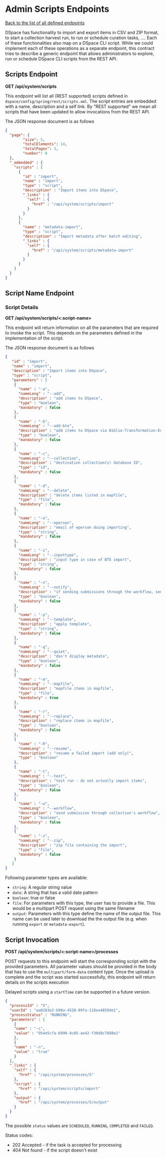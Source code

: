 # Admin Scripts Endpoints
[Back to the list of all defined endpoints](endpoints.md)

DSpace has functionality to import and export items in CSV and ZIP format, to start a collection harvest run, to run or schedule curation tasks, …. Each of these functionalities also map on a DSpace CLI script. While we could implement each of these operations as a separate endpoint, this contract tries to describe a generic endpoint that allows administrators to explore, run or schedule DSpace CLI scripts from the REST API.

## Scripts Endpoint
**GET /api/system/scripts**

This endpoint will list all (REST supported) scripts defined in `dspace/config/spring/rest/scripts.xml`. The script entries are embedded with a name, description and a self link. By "REST supported" we mean all scripts that have been updated to allow invocations from the REST API.

The JSON response document is as follows
```json
{
  "page": {
      	"size": 5,
      	"totalElements": 14,
      	"totalPages": 3,
      	"number": 0
  },
  "_embedded" : {
    "scripts" : [
      {
        "id" : "import",
        "name" : "import",
        "type" : "script",
        "description" : "Import items into DSpace",
        "_links" : {
          "self" : {
            "href" : "/api/system/scripts/import"
          }
        }
      },
      {
        "name" : "metadata-import",
        "type" : "script",
        "description" : "Import metadata after batch editing",
        "_links" : {
          "self" : {
            "href" : "/api/system/scripts/metadata-import"
          }
        }
      }
    ]
  }
}
```

## Script Name Endpoint

### Script Details
**GET /api/system/scripts/<:script-name>**

This endpoint will return information on all the parameters that are required to invoke the script. This depends on the parameters defined in the implementation of the script.

The JSON response document is as follows
```json
{
   "id" : "import",
   "name" : "import",
   "description" : "Import items into DSpace",
   "type" : "script",
   "parameters" : [
    {
      "name" : "-a",
      "nameLong" : "--add",
      "description" : "add items to DSpace",
      "type" : "boolean",
      "mandatory" : false
    },
    {
      "name" : "-b", 
      "nameLong" : "--add-bte",
      "description" : "add items to DSpace via Biblio-Transformation-Engine (BTE)",
      "type" : "boolean",
      "mandatory" : false
    },
    {
      "name" : "-c",      
      "nameLong" : "--collection",
      "description" : "destination collection(s) database ID",
      "type" : "id",
      "mandatory" : false
    },
    {
      "name" : "-d", 
      "nameLong" : "--delete",
      "description" : "delete items listed in mapfile",
      "type" : "file",
      "mandatory" : false
    },
    {
      "name" : "-e",
      "nameLong" : "--eperson",
      "description" : "email of eperson doing importing",
      "type" : "string",
      "mandatory" : false
    },
    {
      "name" : "-i",
      "nameLong" : "--inputtype",
      "description" : "input type in case of BTE import",
      "type" : "string",
      "mandatory" : false
    },
    {
      "name" : "-n",
      "nameLong" : "--notify",
      "description" : "if sending submissions through the workflow, send notification emails",
      "type" : "boolean",
      "mandatory" : false
    },
    {
      "name" : "-p",
      "nameLong" : "--template",
      "description" : "apply template",
      "type" : "string",
      "mandatory" : false
    },
    {
      "name" : "-q",
      "nameLong" : "--quiet",
      "description" : "don't display metadata",
      "type" : "boolean",
      "mandatory" : false
    },
    {
      "name" : "-m",    
      "nameLong" : "--mapfile",
      "description" : "mapfile items in mapfile",
      "type" : "file",
      "mandatory" : true
    },
    {
      "name" : "-r",   
      "nameLong" : "--replace",
      "description" : "replace items in mapfile",
      "type" : "boolean",
      "mandatory" : false
    },
    {
      "name" : "-R",    
      "nameLong" : "--resume",
      "description" : "resume a failed import (add only)",
      "type" : "boolean"
    },
    {
      "name" : "-t",
      "nameLong" : "--test",
      "description" : "test run - do not actually import items",
      "type" : "boolean",
      "mandatory" : false
    },
    {
      "name" : "-w",      
      "nameLong" : "--workflow",
      "description" : "send submission through collection's workflow",
      "type" : "boolean",
      "mandatory" : false
    },
    {
      "name" : "-z",
      "nameLong" : "--zip",
      "description" : "zip file containing the import",
      "type" : "file",
      "mandatory" : false
    }
   ]
}
```

Following parameter types are available:
* `string`: A regular string value
* `date`: A string that has a valid date pattern
* `boolean`: true or false
* `file`: For parameters with this type, the user has to provide a file. This would be a multipart POST request using the same filename
* `output`: Parameters with this type define the name of the output file. This name can be used later to download the the output file (e.g. when running `export` or `metadata-export`).

## Script Invocation
**POST /api/system/scripts/<:script-name>/processes**

POST requests to this endpoint will start the corresponding script with the provided parameters. All parameter values should be provided in the body that has to use the `multipart/form-data` content type. Once the upload is complete and the script was started successfully, this endpoint will return details on the scripts execution

Delayed scripts using a  `startTime` can be supported in a future version.

```json
{
  "processId" : "5",
  "userId" : "aa0263e2-b90a-4528-89fa-116ea4859de1",
  "processStatus" : "RUNNING",
  "parameters" : [
    {
    "name" : "-c",
    "value" : "954e5cfa-6990-4c85-ae42-f30d8c7888e2"
    },
    {
    "name" : "-n",
    "value" : "true"
    }
  ],
  "_links" : {
    "self" : {
      "href" : "/api/system/processes/5"
    },
    "script" : {
      "href" : "/api/system/scripts/import"
    },
    "output" : {
      "href" : "/api/system/processes/5/output"
    }
  }
}
```

The possible `status` values are `SCHEDULED`, `RUNNING`, `COMPLETED` and `FAILED`.

Status codes:
* 202 Accepted - if the task is accepted for processing
* 404 Not found - if the script doesn't exist
